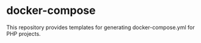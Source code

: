 # docker-compose
This repository provides templates for generating docker-compose.yml for PHP projects.
